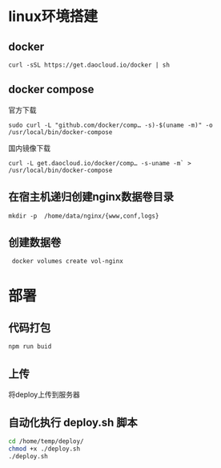 # linux环境搭建
## docker
```
curl -sSL https://get.daocloud.io/docker | sh
```
## docker compose

官方下载
```
sudo curl -L "github.com/docker/comp… -s)-$(uname -m)" -o /usr/local/bin/docker-compose
```

国内镜像下载
```
curl -L get.daocloud.io/docker/comp… -s-uname -m` > /usr/local/bin/docker-compose
```
## 在宿主机递归创建nginx数据卷目录
```
mkdir -p  /home/data/nginx/{www,conf,logs}
```
## 创建数据卷
```
 docker volumes create vol-nginx
```
# 部署
## 代码打包
```bash
npm run buid
```
## 上传
  将deploy上传到服务器

## 自动化执行 deploy.sh 脚本
```bash
cd /home/temp/deploy/
chmod +x ./deploy.sh 
./deploy.sh
```

